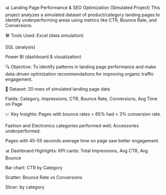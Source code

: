 📊 Landing Page Performance & SEO Optimization (Simulated Project)
This project analyzes a simulated dataset of product/category landing pages to identify underperforming areas using metrics like CTR, Bounce Rate, and Conversions.

🛠️ Tools Used:
Excel (data simulation)

SQL (analysis)

Power BI (dashboard & visualization)

🔍 Objective:
To identify patterns in landing page performance and make data-driven optimization recommendations for improving organic traffic engagement.

📁 Dataset:
20 rows of simulated landing page data

Fields: Category, Impressions, CTR, Bounce Rate, Conversions, Avg Time on Page

📈 Key Insights:
Pages with bounce rates > 65% had < 3% conversion rate.

Fashion and Electronics categories performed well; Accessories underperformed.

Pages with 45–55 seconds average time on page saw better engagement.

📊 Dashboard Highlights:
KPI cards: Total Impressions, Avg CTR, Avg Bounce

Bar chart: CTR by Category

Scatter: Bounce Rate vs Conversions

Slicer: by category
